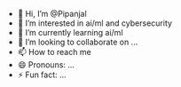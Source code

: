- 👋 Hi, I’m @Pipanjal
- 👀 I’m interested in ai/ml and cybersecurity
- 🌱 I’m currently learning ai/ml
- 💞️ I’m looking to collaborate on ...
- 📫 How to reach me 
- 😄 Pronouns: ...
- ⚡ Fun fact: ...

<!---
Pipanjal/Pipanjal is a ✨ special ✨ repository because its `README.md` (this file) appears on your GitHub profile.
You can click the Preview link to take a look at your changes.
--->
